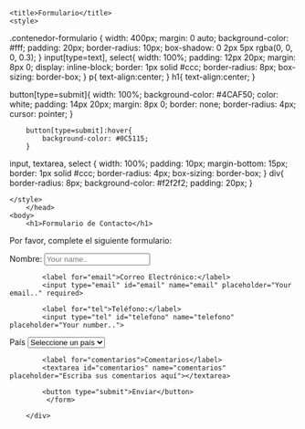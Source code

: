 <!DOCTYPE html>
<html lang = "es">
<head>
   
    <title>Formulario</title>
    <style>

.contenedor-formulario {
            width: 400px;
            margin: 0 auto;
            background-color: #fff;
            padding: 20px;
            border-radius: 10px;
            box-shadow: 0 2px 5px rgba(0, 0, 0, 0.3);
        }
        input[type=text], select{ 
        width: 100%;
            padding: 12px 20px;
            margin: 8px 0;
            display: inline-block;
            border: 1px solid #ccc;
            border-radius: 8px;
            box-sizing: border-box;
        }
p{
text-align:center;
}
h1{
text-align:center;
}

  button[type=submit]{ 
        width: 100%;
            background-color: #4CAF50;
            color: white;
            padding: 14px 20px;
            margin: 8px 0; 
            border: none;
            border-radius: 4px;
            cursor: pointer;
        }
        
        button[type=submit]:hover{
            background-color: #0C5115;
        }
   input, textarea, select {
            width: 100%;
            padding: 10px;
            margin-bottom: 15px;
            border: 1px solid #ccc;
            border-radius: 4px;
            box-sizing: border-box;
 }
        div{
            border-radius: 8px;
            background-color: #f2f2f2;
            padding: 20px;
        }
        
    </style>
        </head>
    <body>
        <h1>Formulario de Contacto</h1>
<p>Por favor, complete el siguiente formulario:</p> 
        <div class= "contenedor-formulario">
        <form action="#" method="post">
            <label for="fname">Nombre:</label>
            <input type="text" id="fname" name="fname" placeholder="Your name.." required>

            <label for="email">Correo Electrónico:</label>
            <input type="email" id="email" name="email" placeholder="Your email.." required>
            
            <label for="tel">Teléfono:</label>
            <input type="tel" id="telefono" name="telefono" placeholder="Your number..">
          
            
<label for="pais">País</label>
            <select id="pais" name="pais">
            <option value="">Seleccione un país</option>
            <option value="autralia">Australia</option>
            <option value="canada">Canada</option>
            <option value="usa">USA</option>
            <option value="mexico">México</option>
            </select>
            
            <label for="comentarios">Comentarios</label>
            <textarea id="comentarios" name="comentarios" placeholder="Escriba sus comentarios aquí"></textarea>

            <button type="submit">Enviar</button>
             </form>
        
        </div>
        
    </body>
</html>

